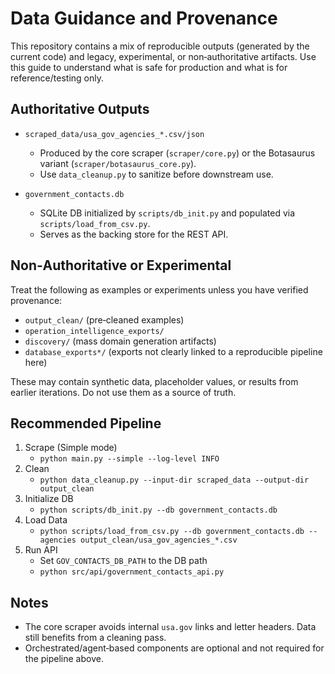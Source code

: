 # Data Guidance and Provenance

This repository contains a mix of reproducible outputs (generated by the current code) and legacy, experimental, or non‑authoritative artifacts. Use this guide to understand what is safe for production and what is for reference/testing only.

## Authoritative Outputs

- `scraped_data/usa_gov_agencies_*.csv/json`
  - Produced by the core scraper (`scraper/core.py`) or the Botasaurus variant (`scraper/botasaurus_core.py`).
  - Use `data_cleanup.py` to sanitize before downstream use.

- `government_contacts.db`
  - SQLite DB initialized by `scripts/db_init.py` and populated via `scripts/load_from_csv.py`.
  - Serves as the backing store for the REST API.

## Non‑Authoritative or Experimental

Treat the following as examples or experiments unless you have verified provenance:

- `output_clean/` (pre‑cleaned examples)
- `operation_intelligence_exports/`
- `discovery/` (mass domain generation artifacts)
- `database_exports*/` (exports not clearly linked to a reproducible pipeline here)

These may contain synthetic data, placeholder values, or results from earlier iterations. Do not use them as a source of truth.

## Recommended Pipeline

1. Scrape (Simple mode)
   - `python main.py --simple --log-level INFO`
2. Clean
   - `python data_cleanup.py --input-dir scraped_data --output-dir output_clean`
3. Initialize DB
   - `python scripts/db_init.py --db government_contacts.db`
4. Load Data
   - `python scripts/load_from_csv.py --db government_contacts.db --agencies output_clean/usa_gov_agencies_*.csv`
5. Run API
   - Set `GOV_CONTACTS_DB_PATH` to the DB path
   - `python src/api/government_contacts_api.py`

## Notes

- The core scraper avoids internal `usa.gov` links and letter headers. Data still benefits from a cleaning pass.
- Orchestrated/agent‑based components are optional and not required for the pipeline above.

